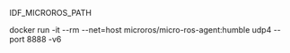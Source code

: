 
IDF_MICROROS_PATH

docker run -it --rm --net=host microros/micro-ros-agent:humble udp4 --port 8888 -v6